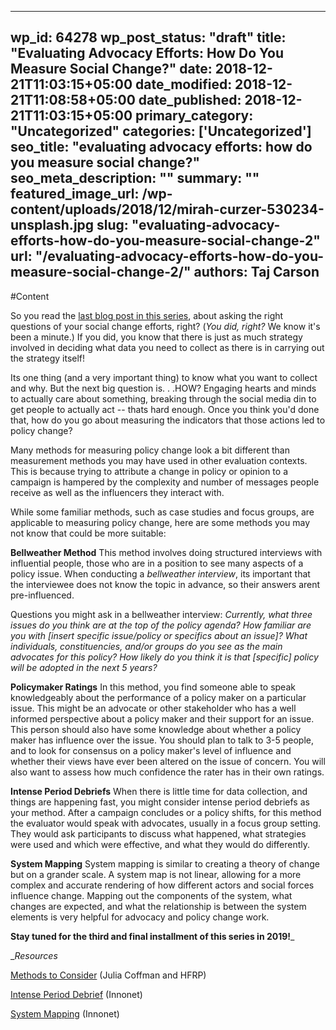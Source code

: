 
---
wp_id: 64278
wp_post_status: "draft" 
title: "Evaluating Advocacy Efforts: How Do You Measure Social Change?"
date: 2018-12-21T11:03:15+05:00
date_modified: 2018-12-21T11:08:58+05:00
date_published: 2018-12-21T11:03:15+05:00
primary_category: "Uncategorized"
categories: ['Uncategorized'] 
seo_title: "evaluating advocacy efforts: how do you measure social change?"
seo_meta_description: ""
summary: "" 
featured_image_url: /wp-content/uploads/2018/12/mirah-curzer-530234-unsplash.jpg
slug: "evaluating-advocacy-efforts-how-do-you-measure-social-change-2"
url: "/evaluating-advocacy-efforts-how-do-you-measure-social-change-2/"
authors: Taj Carson
---

#Content

So you read the [last blog post in this series](https://www.inciter.io/evaluating-advocacy-efforts-how-do-you-measure-social-change/), about asking the right questions of your social change efforts, right? (_You did, right?_ We know it's been a minute.) If you did, you know that there is just as much strategy involved in deciding what data you need to collect as there is in carrying out the strategy itself!

Its one thing (and a very important thing) to know what you want to collect and why. But the next big question is. . .HOW? Engaging hearts and minds to actually care about something, breaking through the social media din to get people to actually act -- thats hard enough. Once you think you'd done that, how do you go about measuring the indicators that those actions led to policy change? 

Many methods for measuring policy change look a bit different than measurement methods you may have used in other evaluation contexts. This is because trying to attribute a change in policy or opinion to a campaign is hampered by the complexity and number of messages people receive as well as the influencers they interact with. 

While some familiar methods, such as case studies and focus groups, are applicable to measuring policy change, here are some methods you may not know that could be more suitable:

**Bellweather Method**
This method involves doing structured interviews with influential people, those who are in a position to see many aspects of a policy issue. When conducting a _bellweather interview_, its important that the interviewee does not know the topic in advance, so their answers arent pre-influenced. 

Questions you might ask in a bellweather interview:
_Currently, what three issues do you think are at the top of the policy agenda?How familiar are you with \[insert specific issue/policy or specifics about an issue\]?What individuals, constituencies, and/or groups do you see as the main advocates for this policy?How likely do you think it is that \[specific\] policy will be adopted in the next 5 years?_

**Policymaker Ratings**
In this method, you find someone able to speak knowledgeably about the performance of a policy maker on a particular issue. This might be an advocate or other stakeholder who has a well informed perspective about a policy maker and their support for an issue. This person should also have some knowledge about whether a policy maker has influence over the issue. You should plan to talk to 3-5 people, and to look for consensus on a policy maker's level of influence and whether their views have ever been altered on the issue of concern. You will also want to assess how much confidence the rater has in their own ratings. 

**Intense Period Debriefs**
When there is little time for data collection, and things are happening fast, you might consider intense period debriefs as your method. After a campaign concludes or a policy shifts, for this method the evaluator would speak with advocates, usually in a focus group setting. They would ask participants to discuss what happened, what strategies were used and which were effective, and what they would do differently. 

**System Mapping**
System mapping is similar to creating a theory of change but on a grander scale. A system map is not linear, allowing for a more complex and accurate rendering of how different actors and social forces influence change. Mapping out the components of the system, what changes are expected, and what the relationship is between the system elements is very helpful for advocacy and policy change work. 

**Stay tuned for the third and final installment of this series in 2019!**_  __Resources_

[Methods to Consider](http://www.pointk.org/resources/files/Unique_Methods_Brief.pdf)  (Julia Coffman and HFRP)

[Intense Period Debrief](http://www.pointk.org/client_docs/File/advocacy/intense_period_debrief.pdf) (Innonet)

[System Mapping](http://www.pointk.org/resources/files/CARE_systems_map.pdf) (Innonet)

